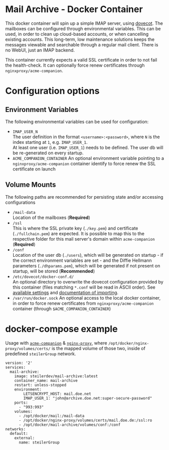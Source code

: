 # Mail Archive - Docker Container
This docker container will spin up a simple IMAP server, using [dovecot](https://www.dovecot.org). The mailboxes can be configured through environmental variables. This can be used, in order to clean up cloud-based accounts, or when cancelling existing accounts. This long-term, low maintenance solutions keeps the messages viewable and searchable through a regular mail client. There is no WebUI, just an IMAP backend.

This container currently expects a valid SSL certificate in order to not fail the health-check. It can optionally force renew certificates through `nginxproxy/acme-companion`.

# Configuration options
## Environment Variables
The following environmental variables can be used for configuration:

 - `IMAP_USER_N`  
    The user definition in the format `<username>:<password>`, where `N` is the index starting at `1`, e.g. `IMAP_USER_1`.  
    At least one user (i.e. `IMAP_USER_1`) needs to be defined. The user db will be re-generated on every startup.
  - `ACME_COMPANION_CONTAINER`
    An optional environment variable pointing to a `nginxproxy/acme-companion` container identify to force renew the SSL certificate on launch

## Volume Mounts
The following paths are recommended for persisting state and/or accessing configurations

 - `/mail-data`  
    Location of the mailboxes (**Required**)
 - `/ssl`  
    This is where the SSL private key (`./key.pem`) and certificate (`./fullchain.pem`) are expected. It is possible to map this to the respective folder for this mail server's domain within `acme-companion` (**Required**)
  - `/conf`  
    Location of the user db (`./users`), which will be generated on startup - if the correct environment variables are set - and the Diffie Hellmann parameters (`./dhparams.pem`), which will be generated if not present on startup, will be stored (**Recommended**)
  - `/etc/dovecot/docker-conf.d/`  
    An optional directory to overwrite the dovecot configuration provided by this container (files matching `*.conf` will be read in ASCII order). See [available settings](https://doc.dovecot.org/settings/#settings) and [documentation of importing](https://doc.dovecot.org/configuration_manual/config_file/). 
  - `/var/run/docker.sock`
    An optional access to the local docker container, in order to force renew certificates from `nginxproxy/acme-companion` container (through `$ACME_COMPANION_CONTAINER`)

# docker-compose example
Usage with [`acme-companion`](https://github.com/nginx-proxy/acme-companion) & [`nginx-proxy`](https://github.com/nginx-proxy/nginx-proxy), where `/opt/docker/nginx-proxy/volumes/certs/` is the mapped volume of those two, inside of predefined `steilerGroup` network.


```
version: '2'
services:
  mail-archive:
    image: steilerdev/mail-archive:latest
    container_name: mail-archive
    restart: unless-stopped
    environment:
        LETSENCRYPT_HOST: mail.doe.net
        IMAP_USER_1: "john@archive.doe.net:super-secure-password"
    ports:
      - "993:993"
    volumes:
      - /opt/docker/mail:/mail-data
      - /opt/docker/nginx-proxy/volumes/certs/mail.doe.de:/ssl:ro
      - /opt/docker/mail-archive/volumes/conf:/conf
networks:
  default:
    external:
      name: steilerGroup
```